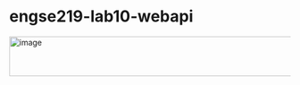 # engse219-lab10-webapi
<img width="935" height="71" alt="image" src="https://github.com/user-attachments/assets/b913370f-67e0-4e8f-8c24-4e8f3a9cd992" />
